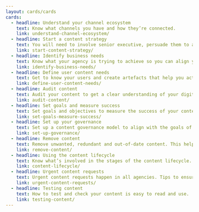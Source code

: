 ```yaml
---
layout: cards/cards
cards:
  - headline: Understand your channel ecosystem
    text: Know what channels you have and how they’re connected.
    link: understand-channel-ecosystem/
  - headline: Start a content strategy
    text: You will need to involve senior executive, persuade them to approve and get their go-ahead.
    link: start-content-strategy/
  - headline: Identify business needs
    text: Know what your agency is trying to achieve so you can align your content strategy.
    link: identify-business-needs/
  - headline: Define user content needs
    text: Get to know your users and create artefacts that help you action what you’ve learned.
    link: define-user-content-needs/
  - headline: Audit content
    text: Audit your content to get a clear understanding of your digital estate or service.
    link: audit-content/
  - headline: Set goals and measure success
    text: Set goals and objectives to measure the success of your content strategy.
    link: set-goals-measure-success/
  - headline: Set up your governance
    text: Set up a content governance model to align with the goals of your content strategy.
    link: set-up-governance/
  - headline: Remove content
    text: Remove unwanted, redundant and out-of-date content. This helps users find what they need.
    link: remove-content/
  - headline: Using the content lifecycle
    text: Know what’s involved in the stages of the content lifecycle. Plan, create, check and improve your content’s usability.
    link: content-lifecycle/
  - headline: Urgent content requests
    text: Urgent content requests happen in all agencies. Tips to ensure quality in the rush to publish.
    link: urgent-content-requests/
  - headline: Testing content
    text: How to test and check your content is easy to read and use.
    link: testing-content/
---
```

